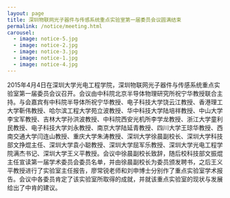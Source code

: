 ```yaml
---
layout: page
title: 深圳物联网光子器件与传感系统重点实验室第一届委员会议圆满结束
permalink: /notice/meeting.html
carousel: 
  - image: notice-5.jpg
  - image: notice-2.jpg
  - image: notice-3.jpg
  - image: notice-1.jpg
  - image: notice-4.jpg
---
```


2015年4月4日在深圳大学光电工程学院，深圳物联网光子器件与传感系统重点实验室第一届委员会议召开。会议由中科院北京半导体物理研究所祝宁华教授联合主持。与会嘉宾有中科院半导体所祝宁华教授、电子科技大学饶云江教授、香港理工大学靳伟教授、哈尔滨工程大学苑立波教授、华中科技大学陆培祥教授、中山大学李宝军教授、吉林大学孙洪波教授、中科院西安光机所李学龙教授、浙江大学童利民教授、电子科技大学刘永教授、南京大学陆延青教授、四川大学王琼华教授、西南交通大学闫连山教授、重庆大学朱涛教授、深圳大学徐晨副校长、深圳大学科技部文挣焜主任、深圳大学袁小聪教授、深圳大学屈军乐教授、深圳大学光电工程学院满杰书记、深圳大学王义平教授。会议中徐晨副校长致辞，随后校科技部文振焜主任宣读第一届学术委员会委员名单，并由徐晨副校长为委员颁发聘书，之后王义平教授进行了实验室主任报告，廖常锐老师和刘申博士分别作了重点实验室学术报告。会议中各委员肯定了该实验室所取得的成就，并就该重点实验室的现状与发展给出了中肯的建议。
